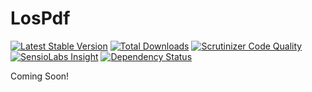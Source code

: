 # LosPdf
[![Latest Stable Version](https://poser.pugx.org/los/lospdf/v/stable.svg)](https://packagist.org/packages/los/lospdf) [![Total Downloads](https://poser.pugx.org/los/lospdf/downloads.svg)](https://packagist.org/packages/los/lospdf) [![Scrutinizer Code Quality](https://scrutinizer-ci.com/g/Lansoweb/LosPdf/badges/quality-score.png?b=master)](https://scrutinizer-ci.com/g/Lansoweb/LosPdf/?branch=master) [![SensioLabs Insight](https://img.shields.io/sensiolabs/i/f375397a-bde1-4b52-80f7-91f351f0ae4c.svg?style=flat)](https://insight.sensiolabs.com/projects/f375397a-bde1-4b52-80f7-91f351f0ae4c) [![Dependency Status](https://www.versioneye.com/user/projects/54da836cc1bbbd5f82000357/badge.svg?style=flat)](https://www.versioneye.com/user/projects/54da836cc1bbbd5f82000357)

Coming Soon!
